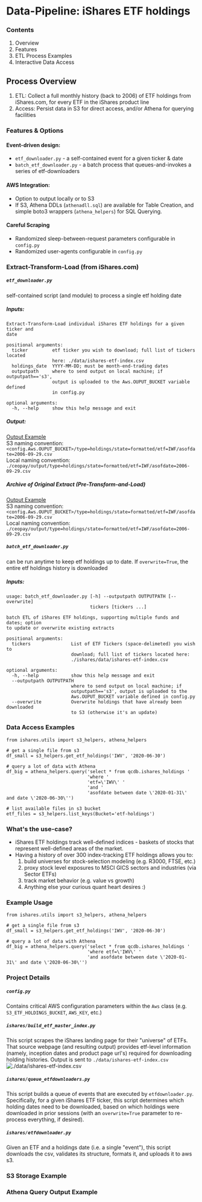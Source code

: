 # Data-Pipeline: iShares ETF holdings 
### Contents
1. Overview
2. Features
3. ETL Process Examples
4. Interactive Data Access

## Process Overview
1. ETL: Collect a full monthly history (back to 2006) of ETF holdings from iShares.com, for every ETF in the iShares product line  
2. Access: Persist data in S3 for direct access, and/or Athena for querying facilities

### Features & Options
#### Event-driven design:
- `etf_downloader.py` - a self-contained event for a given ticker & date
- `batch_etf_downloader.py` - a batch process that queues-and-invokes a series of etf-downloaders
#### AWS Integration: 
- Option to output locally or to S3
- If S3, Athena DDLs (`athenadll.sql`) are available for Table Creation, and simple boto3 wrappers (`athena_helpers`) for SQL Querying.
#### Careful Scraping
- Randomized sleep-between-request parameters configurable in `config.py`
- Randomized user-agents configurable in `config.py`

### Extract-Transform-Load (from iShares.com)
##### `etf_downloader.py`
self-contained script (and module) to process a single etf holding date
##### Inputs: 
```
Extract-Transform-Load individual iShares ETF holdings for a given ticker and
date

positional arguments:
  ticker         etf ticker you wish to download; full list of tickers located
                 here: ./data/ishares-etf-index.csv
  holdings_date  YYYY-MM-DD; must be month-end-trading dates
  outputpath     where to send output on local machine; if outputpath=='s3',
                 output is uploaded to the Aws.OUPUT_BUCKET variable defined
                 in config.py

optional arguments:
  -h, --help     show this help message and exit
```
##### Output: 
[Output Example](https://github.com/talsan/ceopay/blob/master/data/masteridx/year%3D2020/qtr%3D2.txt)  
S3 naming convention: `<config.Aws.OUPUT_BUCKET>/type=holdings/state=formatted/etf=IWF/asofdate=2006-09-29.csv`  
Local naming convention: `./ceopay/output/type=holdings/state=formatted/etf=IWF/asofdate=2006-09-29.csv`  
##### Archive of Original Extract (Pre-Transform-and-Load)
[Output Example](https://github.com/talsan/ceopay/blob/master/data/masteridx/year%3D2020/qtr%3D2.txt)  
S3 naming convention: `<config.Aws.OUPUT_BUCKET>/type=holdings/state=formatted/etf=IWF/asofdate=2006-09-29.csv`  
Local naming convention: `./ceopay/output/type=holdings/state=formatted/etf=IWF/asofdate=2006-09-29.csv`  

##### `batch_etf_downloader.py`
can be run anytime to keep etf holdings up to date. If `overwrite=True`, the entire etf holdings history is downloaded
##### Inputs: 
```
usage: batch_etf_downloader.py [-h] --outputpath OUTPUTPATH [--overwrite]
                               tickers [tickers ...]

batch ETL of iShares ETF holdings, supporting multiple funds and dates; option
to update or overwrite existing extracts

positional arguments:
  tickers               List of ETF Tickers (space-delimeted) you wish to
                        download; full list of tickers located here:
                        ./ishares/data/ishares-etf-index.csv

optional arguments:
  -h, --help            show this help message and exit
  --outputpath OUTPUTPATH
                        where to send output on local machine; if
                        outputpath=='s3', output is uploaded to the
                        Aws.OUPUT_BUCKET variable defined in config.py
  --overwrite           Overwrite holdings that have already been downloaded
                        to S3 (otherwise it's an update)

```

### Data Access Examples
```
from ishares.utils import s3_helpers, athena_helpers

# get a single file from s3
df_small = s3_helpers.get_etf_holdings('IWV', '2020-06-30')

# query a lot of data with Athena
df_big = athena_helpers.query('select * from qcdb.ishares_holdings '
                              'where '
                              'etf=\'IWV\' '
                              'and '
                              'asofdate between date \'2020-01-31\' and date \'2020-06-30\'')

# list available files in s3 bucket
etf_files = s3_helpers.list_keys(Bucket='etf-holdings')
```

### What's the use-case?
- iShares ETF holdings track well-defined indices - baskets of stocks that represent well-defined areas of the market.
- Having a history of over 300 index-tracking ETF holdings allows you to:
    1. build universes for stock-selection modeling (e.g. R3000, FTSE, etc.)
    2. proxy stock level exposures to MSCI GICS sectors and industries (via Sector ETFs)
    3. track market behavior (e.g. value vs growth)
    4. Anything else your curious quant heart desires :)
    
### Example Usage
```
from ishares.utils import s3_helpers, athena_helpers

# get a single file from s3
df_small = s3_helpers.get_etf_holdings('IWV', '2020-06-30')

# query a lot of data with Athena
df_big = athena_helpers.query('select * from qcdb.ishares_holdings '
                              'where etf=\'IWV\' '
                              'and asofdate between date \'2020-01-31\' and date \'2020-06-30\'')
```

### Project Details
#####  `config.py`
Contains critical AWS configuration parameters within the `Aws` class (e.g. `S3_ETF_HOLDINGS_BUCKET`, `AWS_KEY`, etc.)

#####  `ishares/build_etf_master_index.py`
This script scrapes the iShares landing page for their "universe" of ETFs. That source webpage (and resulting output) provides etf-level information (namely, inception dates and product page url's) required for downloading holding histories. Output is sent to `./data/ishares-etf-index.csv`
![./data/ishares-etf-index.csv](https://raw.githubusercontent.com/talsan/ishares/master/assets/img/ishares-etf-index.PNG)

#####  `ishares/queue_etfdownloaders.py`
This script builds a queue of events that are executed by `etfdownloader.py`. Specifically, for a given iShares ETF ticker, this script determines which holding dates need to be downloaded, based on which holdings were downloaded in prior sessions (with an `overwrite=True` parameter to re-process everything, if desired).

#####  `ishares/etfdownloader.py`
Given an ETF and a holdings date (i.e. a single "event"), this script downloads the csv, validates its structure, formats it, and uploads it to aws s3.

### S3 Storage Example

### Athena Query Output Example